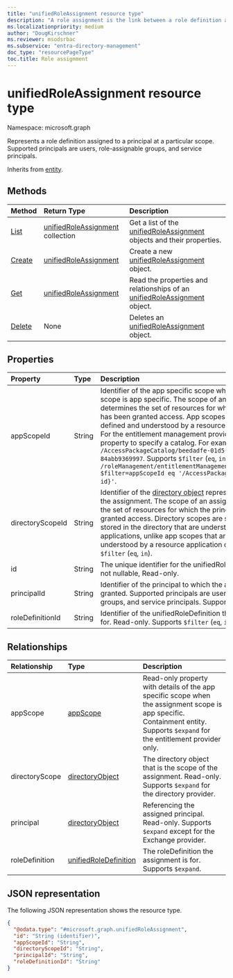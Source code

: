```yaml
---
title: "unifiedRoleAssignment resource type"
description: "A role assignment is the link between a role definition and a principal at a particular scope for access."
ms.localizationpriority: medium
author: "DougKirschner"
ms.reviewer: msodsrbac
ms.subservice: "entra-directory-management"
doc_type: "resourcePageType"
toc.title: Role assignment
---
```


# unifiedRoleAssignment resource type

Namespace: microsoft.graph

Represents a role definition assigned to a principal at a particular scope. Supported principals are users, role-assignable groups, and service principals.

Inherits from [entity](entity.md).

## Methods

| Method       | Return Type | Description |
|:-------------|:------------|:------------|
|[List](../api/rbacapplication-list-roleassignments.md)|[unifiedRoleAssignment](../resources/unifiedroleassignment.md) collection| Get a list of the [unifiedRoleAssignment](../resources/unifiedroleassignment.md) objects and their properties.|
|[Create](../api/rbacapplication-post-roleassignments.md)|[unifiedRoleAssignment](../resources/unifiedroleassignment.md)|Create a new [unifiedRoleAssignment](../resources/unifiedroleassignment.md) object.|
|[Get](../api/unifiedroleassignment-get.md)|[unifiedRoleAssignment](../resources/unifiedroleassignment.md)|Read the properties and relationships of an [unifiedRoleAssignment](../resources/unifiedroleassignment.md) object.|
|[Delete](../api/unifiedroleassignment-delete.md)|None|Deletes an [unifiedRoleAssignment](../resources/unifiedroleassignment.md) object.|

## Properties

| Property     | Type        | Description |
|:-------------|:------------|:------------|
|appScopeId|String|Identifier of the app specific scope when the assignment scope is app specific. The scope of an assignment determines the set of resources for which the principal has been granted access. App scopes are scopes that are defined and understood by a resource application only. For the entitlement management provider, use this property to specify a catalog. For example, `/AccessPackageCatalog/beedadfe-01d5-4025-910b-84abb9369997`. Supports `$filter` (`eq`, `in`). For example, `/roleManagement/entitlementManagement/roleAssignments?$filter=appScopeId eq '/AccessPackageCatalog/{catalog id}'`.|
|directoryScopeId|String|Identifier of the [directory object](directoryobject.md) representing the scope of the assignment. The scope of an assignment determines the set of resources for which the principal has been granted access. Directory scopes are shared scopes stored in the directory that are understood by multiple applications, unlike app scopes that are defined and understood by a resource application only. Supports `$filter` (`eq`, `in`).|
|id|String| The unique identifier for the unifiedRoleAssignment. Key, not nullable, Read-only. |
|principalId|String| Identifier of the principal to which the assignment is granted. Supported principals are users, role-assignable groups, and service principals. Supports `$filter` (`eq`, `in`). |
|roleDefinitionId|String| Identifier of the unifiedRoleDefinition the assignment is for. Read-only. Supports `$filter` (`eq`, `in`). |


## Relationships

| Relationship | Type        | Description |
|:-------------|:------------|:------------|
|appScope|[appScope](appscope.md)|Read-only property with details of the app specific scope when the assignment scope is app specific. Containment entity. Supports `$expand` for the entitlement provider only.|
|directoryScope|[directoryObject](directoryobject.md)|The directory object that is the scope of the assignment. Read-only. Supports `$expand` for the directory provider.|
|principal|[directoryObject](directoryobject.md)| Referencing the assigned principal. Read-only. Supports `$expand` except for the Exchange provider.|
|roleDefinition|[unifiedRoleDefinition](unifiedroledefinition.md)|The roleDefinition the assignment is for. Supports `$expand`.|


## JSON representation

The following JSON representation shows the resource type.

<!-- {
  "blockType": "resource",
  "keyProperty": "id",
  "@odata.type": "microsoft.graph.unifiedRoleAssignment",
  "openType": false
}
-->

```json
{
  "@odata.type": "#microsoft.graph.unifiedRoleAssignment",
  "id": "String (identifier)",
  "appScopeId": "String",
  "directoryScopeId": "String",
  "principalId": "String",
  "roleDefinitionId": "String"
}
```

<!-- uuid: 16cd6b66-4b1a-43a1-adaf-3a886856ed98
2019-02-04 14:57:30 UTC -->
<!-- {
  "type": "#page.annotation",
  "description": "unifiedRoleAssignment resource",
  "keywords": "",
  "section": "documentation",
  "tocPath": ""
}-->

